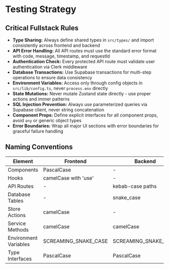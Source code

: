 # Testing Strategy

## Critical Fullstack Rules
- **Type Sharing:** Always define shared types in `src/types/` and import consistently across frontend and backend
- **API Error Handling:** All API routes must use the standard error format with code, message, timestamp, and requestId
- **Authentication Check:** Every protected API route must validate user authentication via Clerk middleware
- **Database Transactions:** Use Supabase transactions for multi-step operations to ensure data consistency
- **Environment Variables:** Access only through config objects in `src/lib/config.ts`, never `process.env` directly
- **State Mutations:** Never mutate Zustand state directly - use proper actions and immer patterns
- **SQL Injection Prevention:** Always use parameterized queries via Supabase client, never string concatenation
- **Component Props:** Define explicit interfaces for all component props, avoid `any` or generic object types
- **Error Boundaries:** Wrap all major UI sections with error boundaries for graceful failure handling

## Naming Conventions

| Element | Frontend | Backend | Example |
|---------|----------|---------|---------|
| Components | PascalCase | - | `IdeaCard.tsx`, `QuickCapture.tsx` |
| Hooks | camelCase with 'use' | - | `useIdeas.ts`, `useOfflineSync.ts` |
| API Routes | - | kebab-case paths | `/api/ideas/search`, `/api/sync` |
| Database Tables | - | snake_case | `users`, `ideas`, `user_sessions` |
| Store Actions | camelCase | - | `addDraft`, `commitIdea` |
| Service Methods | camelCase | camelCase | `createIdea`, `searchIdeas` |
| Environment Variables | SCREAMING_SNAKE_CASE | SCREAMING_SNAKE_CASE | `NEXT_PUBLIC_CLERK_PUBLISHABLE_KEY` |
| Type Interfaces | PascalCase | PascalCase | `Idea`, `User`, `ApiError` |
